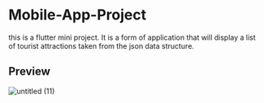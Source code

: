 # Mobile-App-Project
this is a flutter mini project.
It is a form of application that will display a list of tourist attractions taken from the json data structure.

## Preview
![untitled (11)](https://github.com/Isnooow/Mobile-App-Project/assets/121198151/7f7b505f-20a6-4295-ae25-1fb227a59cb7)
